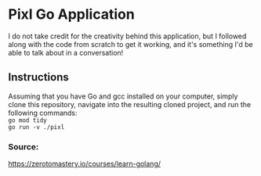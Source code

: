 # Pixl Go Application
I do not take credit for the creativity behind this application, but I followed along with the code from scratch to get it working, and it's something I'd be able to talk about in a conversation!

## Instructions
Assuming that you have Go and gcc installed on your computer, simply clone this repository, navigate into the resulting cloned project, and run the following commands:<br>
```go mod tidy```<br>
```go run -v ./pixl```

### Source:
https://zerotomastery.io/courses/learn-golang/